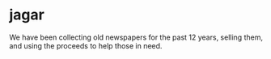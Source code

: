 # jagar
We have been collecting old newspapers for the past 12 years, selling them, and using the proceeds to help those in need.
